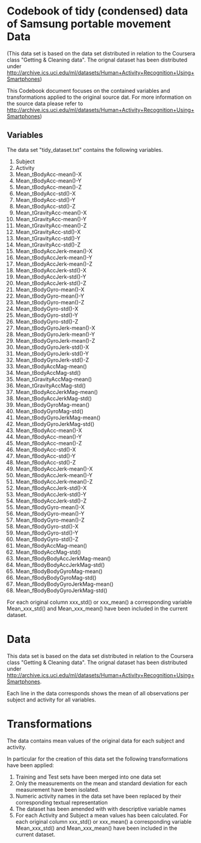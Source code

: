 Codebook of tidy (condensed) data of Samsung portable movement Data
===================================================================

(This data set is based on the data set distributed in relation to the Coursera class "Getting & Cleaning data". The orignal dataset has been distributed under http://archive.ics.uci.edu/ml/datasets/Human+Activity+Recognition+Using+Smartphones)

This Codebook document focuses on the contained variables and transformations applied to the original source dat. For more information on the source data please refer to http://archive.ics.uci.edu/ml/datasets/Human+Activity+Recognition+Using+Smartphones)

Variables
---------

The data set "tidy_dataset.txt" contains the following variables.

1. Subject
2.	Activity
3.	Mean_tBodyAcc-mean()-X
4.	Mean_tBodyAcc-mean()-Y
5.	Mean_tBodyAcc-mean()-Z
6.	Mean_tBodyAcc-std()-X
7.	Mean_tBodyAcc-std()-Y
8.	Mean_tBodyAcc-std()-Z
9.	Mean_tGravityAcc-mean()-X
10.	Mean_tGravityAcc-mean()-Y
11.	Mean_tGravityAcc-mean()-Z
12.	Mean_tGravityAcc-std()-X
13.	Mean_tGravityAcc-std()-Y
14.	Mean_tGravityAcc-std()-Z
15.	Mean_tBodyAccJerk-mean()-X
16.	Mean_tBodyAccJerk-mean()-Y
17.	Mean_tBodyAccJerk-mean()-Z
18.	Mean_tBodyAccJerk-std()-X
19.	Mean_tBodyAccJerk-std()-Y
20.	Mean_tBodyAccJerk-std()-Z
21.	Mean_tBodyGyro-mean()-X
22.	Mean_tBodyGyro-mean()-Y
23.	Mean_tBodyGyro-mean()-Z
24.	Mean_tBodyGyro-std()-X
25.	Mean_tBodyGyro-std()-Y
26.	Mean_tBodyGyro-std()-Z
27.	Mean_tBodyGyroJerk-mean()-X
28.	Mean_tBodyGyroJerk-mean()-Y
29.	Mean_tBodyGyroJerk-mean()-Z
30.	Mean_tBodyGyroJerk-std()-X
31.	Mean_tBodyGyroJerk-std()-Y
32.	Mean_tBodyGyroJerk-std()-Z
33.	Mean_tBodyAccMag-mean()
34.	Mean_tBodyAccMag-std()
35.	Mean_tGravityAccMag-mean()
36.	Mean_tGravityAccMag-std()
37.	Mean_tBodyAccJerkMag-mean()
38.	Mean_tBodyAccJerkMag-std()
39.	Mean_tBodyGyroMag-mean()
40.	Mean_tBodyGyroMag-std()
41.	Mean_tBodyGyroJerkMag-mean()
42.	Mean_tBodyGyroJerkMag-std()
43.	Mean_fBodyAcc-mean()-X
44.	Mean_fBodyAcc-mean()-Y
45.	Mean_fBodyAcc-mean()-Z
46.	Mean_fBodyAcc-std()-X
47.	Mean_fBodyAcc-std()-Y
48.	Mean_fBodyAcc-std()-Z
49.	Mean_fBodyAccJerk-mean()-X
50.	Mean_fBodyAccJerk-mean()-Y
51.	Mean_fBodyAccJerk-mean()-Z
52.	Mean_fBodyAccJerk-std()-X
53.	Mean_fBodyAccJerk-std()-Y
54.	Mean_fBodyAccJerk-std()-Z
55.	Mean_fBodyGyro-mean()-X
56.	Mean_fBodyGyro-mean()-Y
57.	Mean_fBodyGyro-mean()-Z
58.	Mean_fBodyGyro-std()-X
59.	Mean_fBodyGyro-std()-Y
60.	Mean_fBodyGyro-std()-Z
61.	Mean_fBodyAccMag-mean()
62.	Mean_fBodyAccMag-std()
63.	Mean_fBodyBodyAccJerkMag-mean()
64.	Mean_fBodyBodyAccJerkMag-std()
65.	Mean_fBodyBodyGyroMag-mean()
66.	Mean_fBodyBodyGyroMag-std()
67.	Mean_fBodyBodyGyroJerkMag-mean()
68.	Mean_fBodyBodyGyroJerkMag-std()

For each original column xxx_std() or xxx_mean() a corresponding variable Mean_xxx_std() and Mean_xxx_mean() have been included in the current dataset.

Data
====
This data set is based on the data set distributed in relation to the Coursera class "Getting & Cleaning data". The orignal dataset has been distributed under http://archive.ics.uci.edu/ml/datasets/Human+Activity+Recognition+Using+Smartphones.

Each line in the data corresponds shows the mean of all observations per subject and activity for all variables.


Transformations
=================

The data contains mean values of the original data for each subject and activity.

In particular for the creation of this data set the following transformations have been applied:

1. Training and Test sets have been merged into one data set
2. Only the measurements on the mean and standard deviation for each measurement have been isolated.
3. Numeric activity names in the data set have been replaced by their corresponding textual representation
4. The dataset has been amended with with descriptive variable names
5. For each Activity and Subject a mean values has been calculated. For each original column xxx_std() or xxx_mean() a corresponding variable Mean_xxx_std() and Mean_xxx_mean() have been included in the current dataset.
